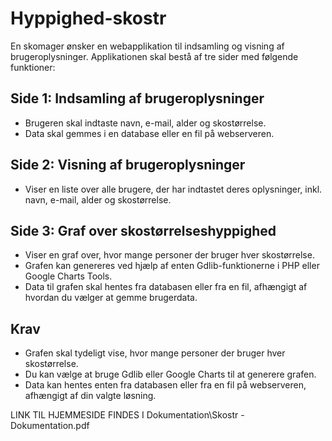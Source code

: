 # Hyppighed-skostr

En skomager ønsker en webapplikation til indsamling og visning af brugeroplysninger. Applikationen skal bestå af tre sider med følgende funktioner:

## Side 1: Indsamling af brugeroplysninger
- Brugeren skal indtaste navn, e-mail, alder og skostørrelse.
- Data skal gemmes i en database eller en fil på webserveren.

## Side 2: Visning af brugeroplysninger
- Viser en liste over alle brugere, der har indtastet deres oplysninger, inkl. navn, e-mail, alder og skostørrelse.

## Side 3: Graf over skostørrelseshyppighed
- Viser en graf over, hvor mange personer der bruger hver skostørrelse.
- Grafen kan genereres ved hjælp af enten Gdlib-funktionerne i PHP eller Google Charts Tools.
- Data til grafen skal hentes fra databasen eller fra en fil, afhængigt af hvordan du vælger at gemme brugerdata.


## Krav
- Grafen skal tydeligt vise, hvor mange personer der bruger hver skostørrelse.
- Du kan vælge at bruge Gdlib eller Google Charts til at generere grafen.
- Data kan hentes enten fra databasen eller fra en fil på webserveren, afhængigt af din valgte løsning.


LINK TIL HJEMMESIDE FINDES I Dokumentation\Skostr - Dokumentation.pdf
